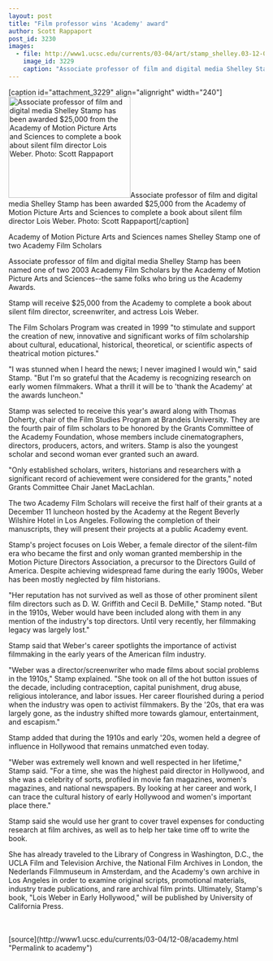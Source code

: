 ```yaml
---
layout: post
title: "Film professor wins 'Academy' award"
author: Scott Rappaport
post_id: 3230
images:
  - file: http://www1.ucsc.edu/currents/03-04/art/stamp_shelley.03-12-08.180.jpg
    image_id: 3229
    caption: "Associate professor of film and digital media Shelley Stamp has been awarded $25,000 from the Academy of Motion Picture Arts and Sciences to complete a book about silent film director Lois Weber. Photo: Scott Rappaport"
---
```


[caption id="attachment_3229" align="alignright" width="240"]<a href="http://localhost/mysite/wp-content/uploads/2003/12/stamp_shelley.03-12-08.180.jpg"><img class="size-full wp-image-3229" src="http://localhost/mysite/wp-content/uploads/2003/12/stamp_shelley.03-12-08.180.jpg" alt="Associate professor of film and digital media Shelley Stamp has been awarded $25,000 from the Academy of Motion Picture Arts and Sciences to complete a book about silent film director Lois Weber. Photo: Scott Rappaport" width="240" height="199" /></a>Associate professor of film and digital media Shelley Stamp has been awarded $25,000 from the Academy of Motion Picture Arts and Sciences to complete a book about silent film director Lois Weber. Photo: Scott Rappaport[/caption]
<p class="sectionheadblack">
  Academy of Motion Picture Arts and Sciences names Shelley Stamp one of two Academy Film Scholars
</p>
<p>
  Associate professor of film and digital media Shelley Stamp has been named one of two 2003 Academy Film Scholars by the Academy of Motion Picture Arts and Sciences--the same folks who bring us the Academy Awards.
</p>
<p>
  Stamp will receive $25,000 from the Academy to complete a book about silent film director, screenwriter, and actress Lois Weber.
</p>
<p>
  The Film Scholars Program was created in 1999 "to stimulate and support the creation of new, innovative and significant works of film scholarship about cultural, educational, historical, theoretical, or scientific aspects of theatrical motion pictures."<br>
</p>
<p>
  "I was stunned when I heard the news; I never imagined I would win," said Stamp. "But I'm so grateful that the Academy is recognizing research on early women filmmakers. What a thrill it will be to 'thank the Academy' at the awards luncheon."<br>
</p>
<p>
  Stamp was selected to receive this year's award along with Thomas Doherty, chair of the Film Studies Program at Brandeis University. They are the fourth pair of film scholars to be honored by the Grants Committee of the Academy Foundation, whose members include cinematographers, directors, producers, actors, and writers. Stamp is also the youngest scholar and second woman ever granted such an award.<br>
</p>
<p>
  "Only established scholars, writers, historians and researchers with a significant record of achievement were considered for the grants," noted Grants Committee Chair Janet MacLachlan.<br>
</p>
<p>
  The two Academy Film Scholars will receive the first half of their grants at a December 11 luncheon hosted by the Academy at the Regent Beverly Wilshire Hotel in Los Angeles. Following the completion of their manuscripts, they will present their projects at a public Academy event.<br>
</p>
<p>
  Stamp's project focuses on Lois Weber, a female director of the silent-film era who became the first and only woman granted membership in the Motion Picture Directors Association, a precursor to the Directors Guild of America. Despite achieving widespread fame during the early 1900s, Weber has been mostly neglected by film historians.<br>
</p>
<p>
  "Her reputation has not survived as well as those of other prominent silent film directors such as D. W. Griffith and Cecil B. DeMille," Stamp noted. "But in the 1910s, Weber would have been included along with them in any mention of the industry's top directors. Until very recently, her filmmaking legacy was largely lost."<br>
</p>
<p>
  Stamp said that Weber's career spotlights the importance of activist filmmaking in the early years of the American film industry.<br>
</p>
<p>
  "Weber was a director/screenwriter who made films about social problems in the 1910s," Stamp explained. "She took on all of the hot button issues of the decade, including contraception, capital punishment, drug abuse, religious intolerance, and labor issues. Her career flourished during a period when the industry was open to activist filmmakers. By the '20s, that era was largely gone, as the industry shifted more towards glamour, entertainment, and escapism."<br>
</p>
<p>
  Stamp added that during the 1910s and early '20s, women held a degree of influence in Hollywood that remains unmatched even today.<br>
</p>
<p>
  "Weber was extremely well known and well respected in her lifetime," Stamp said. "For a time, she was the highest paid director in Hollywood, and she was a celebrity of sorts, profiled in movie fan magazines, women's magazines, and national newspapers. By looking at her career and work, I can trace the cultural history of early Hollywood and women's important place there."<br>
</p>
<p>
  Stamp said she would use her grant to cover travel expenses for conducting research at film archives, as well as to help her take time off to write the book.
</p>
<p>
  She has already traveled to the Library of Congress in Washington, D.C., the UCLA Film and Television Archive, the National Film Archives in London, the Nederlands Filmmuseum in Amsterdam, and the Academy's own archive in Los Angeles in order to examine original scripts, promotional materials, industry trade publications, and rare archival film prints. Ultimately, Stamp's book, "Lois Weber in Early Hollywood," will be published by University of California Press.<br>
  <br>
  <br>
</p>
[source](http://www1.ucsc.edu/currents/03-04/12-08/academy.html "Permalink to academy")

